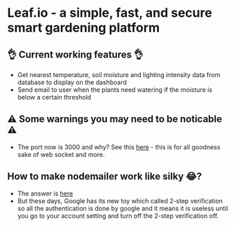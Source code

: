 # Leaf.io -  a simple, fast, and secure smart gardening platform

## 👌 Current working features 👌
- Get nearest temperature, soil moisture and lighting intensity data from database to display on the dashboard
- Send email to user when the plants need watering if the moisture is below a certain threshold

## ⚠ Some warnings you may need to be noticable ⚠
- The port now is 3000 and why? See this [here](https://stackoverflow.com/questions/47053553/cannot-get-socket-io-working-with-express-and-ejs) - this is for all goodness sake of web socket and more.

## How to make nodemailer work like silky 😂?
- The answer is [here](https://stackoverflow.com/questions/53479087/how-to-send-email-using-nodemailer-in-node-js)
- But these days, Google has its new toy which called 2-step verification so all the authentication is done by google and it means it is useless until you go to your account setting and turn off the 2-step verification off.